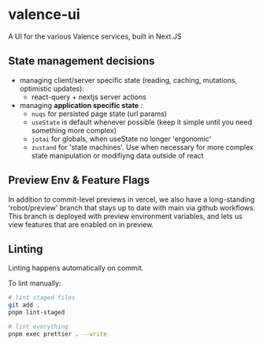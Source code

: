 # valence-ui

A UI for the various Valence services, built in Next.JS

## State management decisions

- managing client/server specific state (reading, caching, mutations, optimistic updates):
  - react-query + nextjs server actions
- managing **application specific state** :
  - `nuqs` for persisted page state (url params)
  - `useState` is default whenever possible (keep it simple until you need something more complex)
  - `jotai` for globals, when useState no longer 'ergonomic'
  - `zustand` for 'state machines'. Use when necessary for more complex state manipulation or modifiyng data outside of react

## Preview Env & Feature Flags

In addition to commit-level previews in vercel, we also have a long-standing 'robot/preview' branch that stays up to date with main via github workflows. This branch is deployed with preview environment variables, and lets us view features that are enabled on in preview.

## Linting

Linting happens automatically on commit.

To lint manually:

```bash
# lint staged files
git add .
pnpm lint-staged

# lint everything
pnpm exec prettier . --write
```
